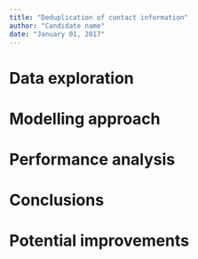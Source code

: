 ```yaml
---
title: "Deduplication of contact information"
author: "Candidate name"
date: "January 01, 2017"
---
```


# Data exploration

# Modelling approach

# Performance analysis

# Conclusions

# Potential improvements
